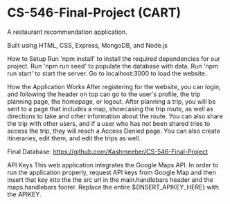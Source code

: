 # CS-546-Final-Project (CART)
A restaurant recommendation application.

Built using HTML, CSS, Express, MongoDB, and Node.js

How to Setup
Run 'npm install' to install the required dependencies for our project.
Run 'npm run seed' to populate the database with data.
Run 'npm run start' to start the server.
Go to localhost:3000 to load the website.

How the Application Works
After registering for the website, you can login, and following the header on top can go to the user's profile, the trip planning page, the homepage, or logout. After planning a trip, you will be sent to a page that includes a map, showcasing the trip route, as well as directions to take and other information about the route. You can also share the trip with other users, and if a user who has not been shared tries to access the trip, they will reach a Access Denied page. You can also create itineraries, edit them, and edit the trips as well.

Final Database: https://github.com/Kashmeeber/CS-546-Final-Project

API Keys
This web application integrates the Google Maps API. In order to run the application properly, request API keys from Google Map and then insert that key into the the src url in the main.handlebars header and the maps.handlebars footer. Replace the entire ${INSERT_APIKEY_HERE} with the APIKEY.